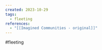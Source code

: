 ```yaml
---
created: 2023-10-29
tags:
  - fleeting
references:
  - "[[Imagined Communities - original]]"
---
```

#fleeting 